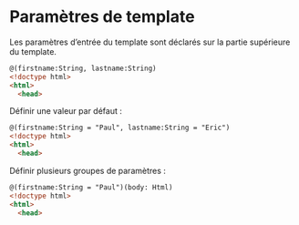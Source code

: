 # Paramètres de template

Les paramètres d’entrée du template sont déclarés sur la partie supérieure du template.

```html
@(firstname:String, lastname:String)
<!doctype html>
<html>
  <head>
```

Définir une valeur par défaut :

```html
@(firstname:String = "Paul", lastname:String = "Eric")
<!doctype html>
<html>
  <head>
```

Définir plusieurs groupes de paramètres :

```html
@(firstname:String = "Paul")(body: Html)
<!doctype html>
<html>
  <head>
```
